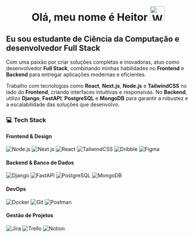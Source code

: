 <div>
    <h1 align="center">Olá, meu nome é Heitor <img src="https://media.tenor.com/SNL9_xhZl9oAAAAj/waving-hand-joypixels.gif" alt="Waving Hand" width="40"></h1>
    <h2>Eu sou estudante de Ciência da Computação e desenvolvedor Full Stack</h2>
    <p>Com uma paixão por criar soluções completas e inovadoras, atuo como desenvolvedor <strong>Full Stack</strong>, combinando minhas habilidades no <strong>Frontend</strong> e <strong>Backend</strong> para entregar aplicações modernas e eficientes.</p>
    <p>Trabalho com tecnologias como <strong>React</strong>, <strong>Next.js</strong>, <strong>Node.js</strong> e <strong>TailwindCSS</strong> no lado do <strong>Frontend</strong>, criando interfaces intuitivas e responsivas. No <strong>Backend</strong>, utilizo <strong>Django</strong>, <strong>FastAPI</strong>, <strong>PostgreSQL</strong> e <strong>MongoDB</strong> para garantir a robustez e a escalabilidade das soluções que desenvolvo.</p>
    <!--   -->
    <h3>💻 Tech Stack</h3>
    <h4>Frontend & Design</h4>
    <p>
        <img src="https://img.shields.io/badge/node.js-339933?style=flat&logo=Node.js&logoColor=white" alt="Node.js">
        <img src="https://img.shields.io/badge/Next-black?style=flat&logo=next.js&logoColor=white" alt="Next.js" />
        <img src="https://img.shields.io/badge/-ReactJs-white?logo=react&logoColor=blue&style=flat" alt="React" />
        <img src="https://img.shields.io/badge/Tailwind_CSS-grey?style=flat&logo=tailwind-css&logoColor=38B2AC" alt="TailwindCSS"></img>
        <img src="https://img.shields.io/badge/Dribbble-EA4C89?logo=dribbble&logoColor=white" alt="Dribble">
        <img src="https://img.shields.io/badge/Figma-333333?logo=figma&logoColor=white" alt="Figma">
    </p>
    <!--   -->
    <h4>Backend & Banco de Dados</h4>
    <p>
        <img src="https://img.shields.io/badge/Django-%23092E20.svg?logo=django&logoColor=white" alt="Django">
        <img src="https://img.shields.io/badge/FastAPI-0c9b8d.svg?logo=fastapi&logoColor=white" alt="FastAPI"></img>
        <img src="https://img.shields.io/badge/Postgres-%23316192.svg?logo=postgresql&logoColor=white" alt="PostgreSQL">
        <img src="https://img.shields.io/badge/MongoDB-%234ea94b.svg?logo=mongodb&logoColor=white" alt="MongoDB">
    </p>
    <!--   -->
    <h4>DevOps</h4>
    <p>
        <img src="https://img.shields.io/badge/Docker-2496ED?logo=docker&logoColor=fff" alt="Docker">
        <img src="https://img.shields.io/badge/Git-F05032?logo=git&logoColor=fff" alt="Git">
        <img src="https://img.shields.io/badge/Postman-ff6c37?style=flat&logo=Postman&logoColor=white" alt="Postman">
    </p>
    <!--   -->
    <h4>Gestão de Projetos</h4>
    <p>
        <img src="https://img.shields.io/badge/Jira-0052CC?style=flat&logo=Jira&logoColor=white" alt="Jira"></img>
        <img src="https://img.shields.io/badge/Trello-0052CC?logo=trello&logoColor=white" alt="Trello">
        <img src="https://img.shields.io/badge/Notion-000000?logo=notion&logoColor=white" alt="Notion">
    </p>
</div>
